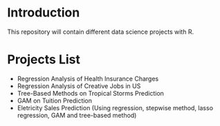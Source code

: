 # Introduction
This repository will contain different data science projects with R.

# Projects List
* Regression Analysis of Health Insurance Charges
* Regression Analysis of Creative Jobs in US
* Tree-Based Methods on Tropical Storms Prediction
* GAM on Tuition Prediction
* Eletricity Sales Prediction (Using regression, stepwise method, lasso regression, GAM and tree-based method)
